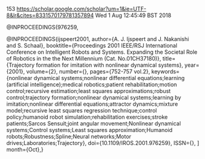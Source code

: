 153
https://scholar.google.com/scholar?um=1&ie=UTF-8&lr&cites=8331570179781357894
Wed  1 Aug 12:45:49 BST 2018


@INPROCEEDINGS{976259, 

@INPROCEEDINGS{ijspeert2001, 
author={A. J. Ijspeert and J. Nakanishi and S. Schaal}, 
booktitle={Proceedings 2001 IEEE/RSJ International Conference on Intelligent Robots and Systems. Expanding the Societal Role of Robotics in the the Next Millennium (Cat. No.01CH37180)}, 
title={Trajectory formation for imitation with nonlinear dynamical systems}, 
year={2001}, 
volume={2}, 
number={}, 
pages={752-757 vol.2}, 
keywords={nonlinear dynamical systems;nonlinear differential equations;learning (artificial intelligence);medical robotics;patient rehabilitation;motion control;recursive estimation;least squares approximations;robust control;trajectory formation;nonlinear dynamical systems;learning by imitation;nonlinear differential equations;attractor dynamics;mixture model;recursive least squares regression technique;control policy;humanoid robot simulation;rehabilitation exercises;stroke patients;Sarcos Sensuit;joint angular movement;Nonlinear dynamical systems;Control systems;Least squares approximation;Humanoid robots;Robustness;Spline;Neural networks;Motor drives;Laboratories;Trajectory}, 
doi={10.1109/IROS.2001.976259}, 
ISSN={}, ]
month={Oct},}


